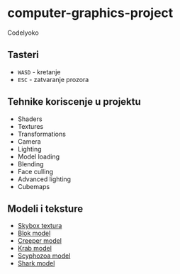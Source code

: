 # computer-graphics-project
Codelyoko
## Tasteri

* `WASD` - kretanje
* `ESC` - zatvaranje prozora

## Tehnike koriscenje u projektu

* Shaders
* Textures
* Transformations
* Camera
* Lighting
* Model loading
* Blending
* Face culling
* Advanced lighting
* Cubemaps


## Modeli i teksture

* [Skybox textura](https://drive.google.com/file/d/1-Cw7GqwP9GBVznwGJq5tYne5GEmyeA_X/view)
* [Blok model](https://sketchfab.com/3d-models/blok-0c54c5947e6145f1a3bfccd4ba9358a8)
* [Creeper model](https://sketchfab.com/3d-models/creeper-23840cf8faa74a1b83caebcb2ba78dda)
* [Krab model](https://sketchfab.com/3d-models/krab-99f7b9e64b2540988f3790eec59b1e86)
* [Scyphozoa model](https://sketchfab.com/3d-models/scyphozoa-368307dc1add438990516f0747096c8b)
* [Shark model](https://sketchfab.com/3d-models/shark-f01ef981892f4248ba3157194b2db7b8)
